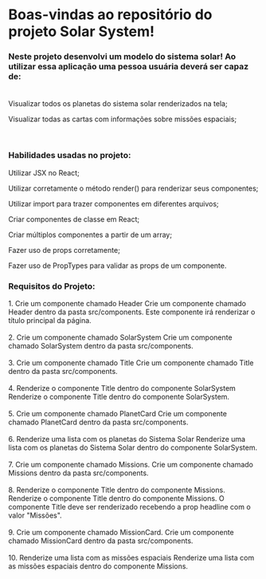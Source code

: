<h1> Boas-vindas ao repositório do projeto Solar System! </h1>
<h3>
Neste projeto desenvolvi um modelo do sistema solar! Ao utilizar essa aplicação uma pessoa usuária deverá ser capaz de: <br><br>
 </h3>
 <p>
  Visualizar todos os planetas do sistema solar renderizados na tela;<br>

  Visualizar todas as cartas com informações sobre missões espaciais;
  </p> <br>
 
 <h3>Habilidades usadas no projeto:</h3>
 <p>

Utilizar JSX no React; <br>

Utilizar corretamente o método render() para renderizar seus componentes;<br>

Utilizar import para trazer componentes em diferentes arquivos;<br>

Criar componentes de classe em React;<br>

Criar múltiplos componentes a partir de um array;<br>

Fazer uso de props corretamente;<br>

Fazer uso de PropTypes para validar as props de um componente.<br>
</p>

 <h3> Requisitos do Projeto: </h3>
 
 <p> 
 1. Crie um componente chamado Header
Crie um componente chamado Header dentro da pasta src/components. Este componente irá renderizar o título principal da página. <br><br>
2. Crie um componente chamado SolarSystem
Crie um componente chamado SolarSystem dentro da pasta src/components.<br><br>
3. Crie um componente chamado Title
Crie um componente chamado Title dentro da pasta src/components.<br><br>
4. Renderize o componente Title dentro do componente SolarSystem
Renderize o componente Title dentro do componente SolarSystem.<br><br>
5. Crie um componente chamado PlanetCard
Crie um componente chamado PlanetCard dentro da pasta src/components.<br><br>
6. Renderize uma lista com os planetas do Sistema Solar
Renderize uma lista com os planetas do Sistema Solar dentro do componente SolarSystem.<br><br>
7. Crie um componente chamado Missions.
Crie um componente chamado Missions dentro da pasta src/components.<br><br>
8. Renderize o componente Title dentro do componente Missions.
Renderize o componente Title dentro do componente Missions.
O componente Title deve ser renderizado recebendo a prop headline com o valor "Missões".<br><br>
9. Crie um componente chamado MissionCard.
Crie um componente chamado MissionCard dentro da pasta src/components.<br><br>
10.  Renderize uma lista com as missões espaciais
Renderize uma lista com as missões espaciais dentro do componente Missions.<br><br>

</p>
 
